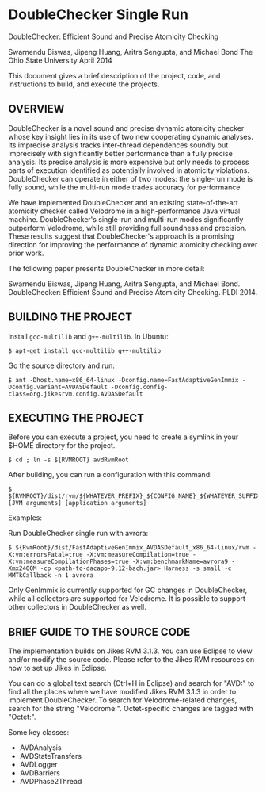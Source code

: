 # DoubleChecker Single Run

DoubleChecker: Efficient Sound and Precise Atomicity Checking

Swarnendu Biswas, Jipeng Huang, Aritra Sengupta, and Michael Bond
The Ohio State University
April 2014

This document gives a brief description of the project, code, and instructions
to build, and execute the projects.

## OVERVIEW

DoubleChecker is a novel sound and precise dynamic atomicity checker whose key
insight lies in its use of two new cooperating dynamic analyses. Its imprecise
analysis tracks inter-thread dependences soundly but imprecisely with
significantly better performance than a fully precise analysis. Its precise
analysis is more expensive but only needs to process parts of execution
identified as potentially involved in atomicity violations. DoubleChecker can
operate in either of two modes: the single-run mode is fully sound, while the
multi-run mode trades accuracy for performance.

We have implemented DoubleChecker and an existing state-of-the-art atomicity
checker called Velodrome in a high-performance Java virtual machine.
DoubleChecker's single-run and multi-run modes significantly outperform
Velodrome, while still providing full soundness and precision. These results
suggest that DoubleChecker's approach is a promising direction for improving the
performance of dynamic atomicity checking over prior work.

The following paper presents DoubleChecker in more detail: 

Swarnendu Biswas, Jipeng Huang, Aritra Sengupta, and Michael
Bond. DoubleChecker: Efficient Sound and Precise Atomicity Checking. PLDI 2014.

## BUILDING THE PROJECT

Install `gcc-multilib` and `g++-multilib`. In Ubuntu:

    $ apt-get install gcc-multilib g++-multilib

Go the source directory and run:

    $ ant -Dhost.name=x86_64-linux -Dconfig.name=FastAdaptiveGenImmix -Dconfig.variant=AVDASDefault -Dconfig.config-class=org.jikesrvm.config.AVDASDefault

## EXECUTING THE PROJECT

Before you can execute a project, you need to create a symlink in your $HOME
directory for the project.

    $ cd ; ln -s ${RVMROOT} avdRvmRoot

After building, you can run a configuration with this command:

    $ ${RVMROOT}/dist/rvm/${WHATEVER_PREFIX}_${CONFIG_NAME}_${WHATEVER_SUFFIX}/rvm [JVM arguments] [application arguments]

Examples:

Run DoubleChecker single run with avrora:

    $ ${RvmRoot}/dist/FastAdaptiveGenImmix_AVDASDefault_x86_64-linux/rvm -X:vm:errorsFatal=true -X:vm:measureCompilation=true -X:vm:measureCompilationPhases=true -X:vm:benchmarkName=avrora9 -Xmx2400M -cp <path-to-dacapo-9.12-bach.jar> Harness -s small -c MMTkCallback -n 1 avrora

Only GenImmix is currently supported for GC changes in DoubleChecker, while all
collectors are supported for Velodrome. It is possible to support other
collectors in DoubleChecker as well.

## BRIEF GUIDE TO THE SOURCE CODE

The implementation builds on Jikes RVM 3.1.3. You can use Eclipse to view and/or
modify the source code. Please refer to the Jikes RVM resources on how to set up
Jikes in Eclipse.
 
You can do a global text search (Ctrl+H in Eclipse) and search for "AVD:" to
find all the places where we have modified Jikes RVM 3.1.3 in order to implement
DoubleChecker. To search for Velodrome-related changes, search for the string
"Velodrome:". Octet-specific changes are tagged with "Octet:".

Some key classes:

* AVDAnalysis
* AVDStateTransfers
* AVDLogger
* AVDBarriers
* AVDPhase2Thread
